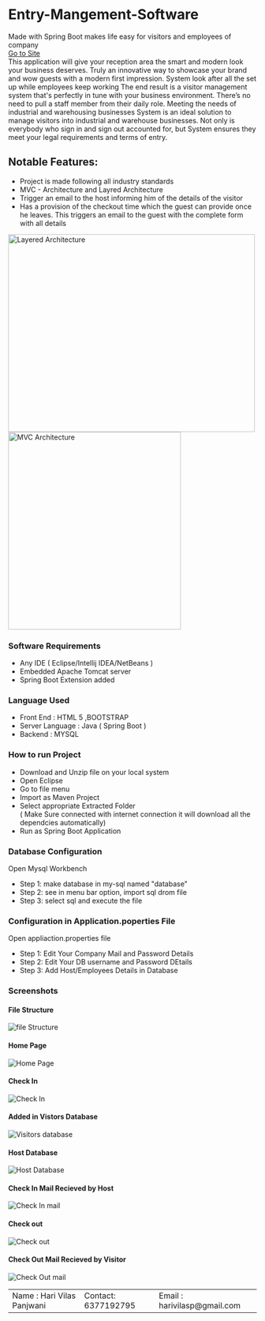 # Entry-Mangement-Software
Made with Spring Boot makes life easy for visitors and employees of company<br>
<a href="https://entry-mangement-boot.herokuapp.com/">Go to Site</a><br>
This application will give your reception area the smart and modern look your business deserves. Truly an innovative way to showcase your brand and wow guests with a modern first impression.
System look after all the set up while employees keep working
The end result is a visitor management system that's perfectly in tune with your business environment. There’s no need to pull a staff member from their daily role.
Meeting the needs of industrial and warehousing businesses
System is an ideal solution to manage visitors into industrial and warehouse businesses. Not only is everybody who sign in and sign out accounted for, but System ensures they meet your legal requirements and terms of entry.
<h2>Notable Features:</h2>
<ul>
  <li>Project is made following all industry standards</li>
  <li>MVC - Architecture and Layred Architecture </li>
  <li>Trigger an email to the host informing him of the details of the visitor</li>
  <li>Has a provision of the checkout time which the guest can provide once he
leaves. This triggers an email to the guest with the complete form with all details</li>
</ul>

<img src="https://www.hanselman.com/blog/content/binary/layeredarch.png" alt="Layered Architecture" height="400" width="500"></img>
<img src="http://www.songho.ca/opengl/files/gl_mvc01.png" alt="MVC Architecture" height="400" width="350"></img>

<h3>Software Requirements</h3>
<ul>
<li>Any IDE ( Eclipse/Intellij IDEA/NetBeans )</li>
<li>Embedded Apache Tomcat server</li>
<li>Spring Boot Extension added</li>
</ul>

<h3>Language Used</h3>
<ul>
<li>Front End : HTML 5 ,BOOTSTRAP</li>
<li>Server Language : Java ( Spring Boot )</li>
<li>Backend : MYSQL</li>
</ul>
<h3>How to run Project</h3>
<ul>
<li>Download and Unzip file on your local system</li>
<li>Open Eclipse </li>
<li>Go to file menu</li>
<li>Import as Maven Project</li>
<li>Select appropriate Extracted Folder</li>
( Make Sure connected with internet connection it will download all the dependcies automatically)
<li>Run as Spring Boot Application</li>
</ul>

<h3>Database Configuration</h3>
Open Mysql Workbench
<ul>
<li>Step 1: make database in my-sql named "database"</li>
<li>Step 2: see in menu bar option, import sql drom file</li>
<li>Step 3: select sql and execute the file </li>
</ul>

<h3>Configuration in Application.poperties File</h3>
Open appliaction.properties file
<ul>
<li>Step 1: Edit Your Company Mail and Password Details</li>
<li>Step 2: Edit Your DB username and Password DEtails</li>
<li>Step 3: Add Host/Employees Details in Database</li>
</ul>

<h3> Screenshots</h3>
<h4>File Structure</h4>
<img src="https://github.com/harivilasp/Entry-Mangement-Software/blob/master/screenshots/file_structure.JPG" alt="file Structure">
<h4>Home Page</h4>
<img src="https://github.com/harivilasp/Entry-Mangement-Software/blob/master/screenshots/(2)_HomePage.png" alt="Home Page">
<h4>Check In</h4>
<img src="https://github.com/harivilasp/Entry-Mangement-Software/blob/master/screenshots/(3)CheckIn.png" alt="Check In">
<h4>Added in Vistors Database</h4>
<img src="https://github.com/harivilasp/Entry-Mangement-Software/blob/master/screenshots/(4)Vistors_database.png" alt="Visitors database">
<h4>Host Database</h4>
<img src="https://github.com/harivilasp/Entry-Mangement-Software/blob/master/screenshots/(5)Host_database.png" alt="Host Database">
<h4>Check In Mail Recieved by Host</h4>
<img src="https://github.com/harivilasp/Entry-Mangement-Software/blob/master/screenshots/(6)Checkin_mail_alert.png" alt="Check In mail">
<h4>Check out</h4>
<img src="https://github.com/harivilasp/Entry-Mangement-Software/blob/master/screenshots/(7)CheckOut.png" alt="Check out">
<h4>Check Out Mail Recieved by Visitor</h4>
<img src="https://github.com/harivilasp/Entry-Mangement-Software/blob/master/screenshots/(8)CheckOut_Mail_Alert.png" alt="Check Out mail">
<table>
  <td>Name : Hari Vilas Panjwani </td>
  <td>Contact: 6377192795</td>
  <td>Email : harivilasp@gmail.com</td>
</table>
